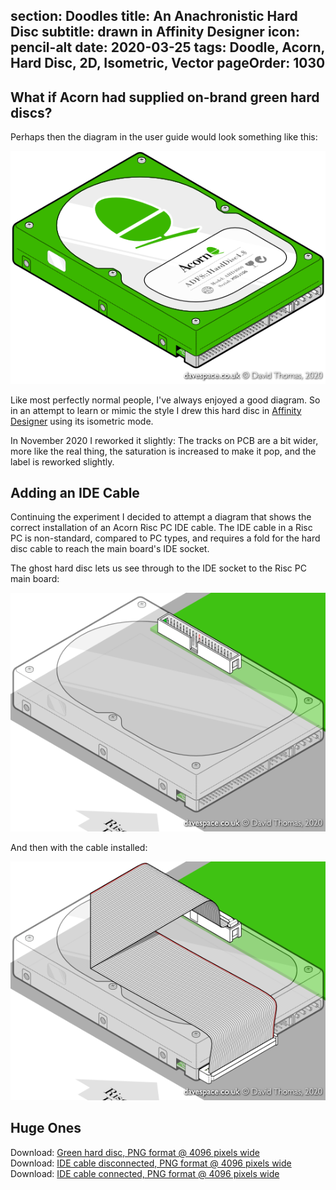 section: Doodles
title: An Anachronistic Hard Disc
subtitle: drawn in Affinity Designer
icon: pencil-alt
date: 2020-03-25
tags: Doodle, Acorn, Hard Disc, 2D, Isometric, Vector
pageOrder: 1030
----

## What if Acorn had supplied on-brand green hard discs?

Perhaps then the diagram in the user guide would look something like this:

![Acorn themed EIDE/PATA hard disc](acornhdd.v6t.png)

Like most perfectly normal people, I've always enjoyed a good diagram. So in an attempt to learn or mimic the style I drew this hard disc in [Affinity Designer](https://affinity.serif.com/en-gb/designer/) using its isometric mode.

In November 2020 I reworked it slightly: The tracks on PCB are a bit wider, more like the real thing, the saturation is increased to make it pop, and the label is reworked slightly.

## Adding an IDE Cable

Continuing the experiment I decided to attempt a diagram that shows the correct installation of an Acorn Risc PC IDE cable. The IDE cable in a Risc PC is non-standard, compared to PC types, and requires a fold for the hard disc cable to reach the main board's IDE socket.

The ghost hard disc lets us see through to the IDE socket to the Risc PC main board:

![Acorn hard disc cable diagram](acornhddcable-outt.png)

And then with the cable installed:

![Acorn hard disc cable diagram](acornhddcable-int.png)

## Huge Ones

Download: [Green hard disc, PNG format @ 4096 pixels wide](acornhdd.v6.png)  
Download: [IDE cable disconnected, PNG format @ 4096 pixels wide](acornhddcable-out.png)  
Download: [IDE cable connected, PNG format @ 4096 pixels wide](acornhddcable-in.png)


